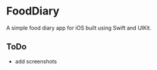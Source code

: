 #  FoodDiary

A simple food diary app for iOS built using Swift and UIKit. 

## ToDo
- add screenshots
